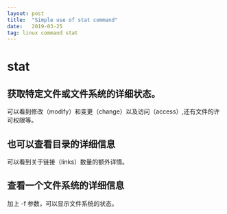 ```yaml
---
layout: post
title:  "Simple use of stat command"
date:   2019-03-25
tag: linux command stat
---
```

# stat
## 获取特定文件或文件系统的详细状态。  
可以看到修改（modify）和变更（change）以及访问（access）,还有文件的许可权限等。  
## 也可以查看目录的详细信息
可以看到关于链接（links）数量的额外详情。
## 查看一个文件系统的详细信息
加上 -f 参数，可以显示文件系统的状态。  


